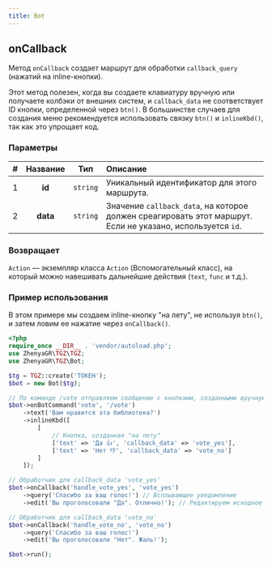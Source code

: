 ```yaml
---
title: Bot
---
```


## onCallback
Метод `onCallback` создает маршрут для обработки `callback_query` (нажатий на inline-кнопки).

Этот метод полезен, когда вы создаете клавиатуру вручную или получаете колбэки от внешних систем, и `callback_data` не соответствует ID кнопки, определенной через `btn()`. В большинстве случаев для создания меню рекомендуется использовать связку `btn()` и `inlineKbd()`, так как это упрощает код.

### Параметры
| # | Название |   Тип    | Описание                                                              |
|:-:|:--------:|:--------:|:----------------------------------------------------------------------|
| 1 | **id**   | `string` | Уникальный идентификатор для этого маршрута.                          |
| 2 | **data** | `string` | Значение `callback_data`, на которое должен среагировать этот маршрут. Если не указано, используется `id`. |

### Возвращает
`Action` — экземпляр класса `Action` (Вспомогательный класс), на который можно навешивать дальнейшие действия (`text`, `func` и т.д.).

### Пример использования
В этом примере мы создаем inline-кнопку "на лету", не используя `btn()`, и затем ловим ее нажатие через `onCallback()`.

```php
<?php
require_once __DIR__ . 'vendor/autoload.php';
use ZhenyaGR\TGZ\TGZ;
use ZhenyaGR\TGZ\Bot;

$tg = TGZ::create('ТОКЕН');
$bot = new Bot($tg);

// По команде /vote отправляем сообщение с кнопками, созданными вручную
$bot->onBotCommand('vote', '/vote')
    ->text('Вам нравится эта библиотека?')
    ->inlineKbd([
        [
            // Кнопка, созданная "на лету"
            ['text' => 'Да 👍', 'callback_data' => 'vote_yes'],
            ['text' => 'Нет 👎', 'callback_data' => 'vote_no']
        ]
    ]);

// Обработчик для callback_data 'vote_yes'
$bot->onCallback('handle_vote_yes', 'vote_yes')
    ->query('Спасибо за ваш голос!') // Всплывающее уведомление
    ->edit('Вы проголосовали "Да". Отлично!'); // Редактируем исходное сообщение

// Обработчик для callback_data 'vote_no'
$bot->onCallback('handle_vote_no', 'vote_no')
    ->query('Спасибо за ваш голос!')
    ->edit('Вы проголосовали "Нет". Жаль!');

$bot->run();
```